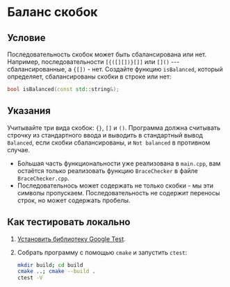 # Баланс скобок

## Условие

Последовательность скобок может быть сбалансирована или нет. Например, последовательности `[{([][])}[]]` или `[]()` --- сбалансированные, а `{[])` - нет. Создайте функцию `isBalanced`, который определяет, сбалансированы скобки в строке или нет:

```cpp
bool isBalanced(const std::string&);
```

## Указания

Учитывайте три вида скобок: `{}`, `[]` и `()`. Программа должна считывать строчку из стандартного ввода и выводить в стандартный вывод `Balanced`, если скобки сбалансированы, и `Not balanced` в противном случае.

+ Бо́льшая часть функциональности уже реализована в `main.cpp`, вам остаётся только реализовать функцию `BraceChecker` в файле `BraceChecker.cpp`.
+ Последовательнось может содержать не только скобки - мы эти символы пропускаем. Последовательность не содержит переносы строк, но может содержать пробелы.

## Как тестировать локально

1. [Установить библиотеку Google Test](https://cpp-python-nsu.inp.nsk.su/textbook/sec2/ch6).
2. Собрать программу с помощью `cmake` и запустить `ctest`:

    ```bash
    mkdir build; cd build
    cmake ..; cmake --build .
    ctest -V
    ```
